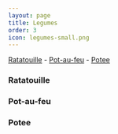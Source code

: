 ```yaml
---
layout: page
title: Legumes
order: 3
icon: legumes-small.png
---
```


[Ratatouille](/legumes#ratatouille) - [Pot-au-feu](/legumes#potaufeu) -
[Potee](/legumes#potee)


### <a name="ratatouille"></a> Ratatouille

### <a name="potaufeu"></a> Pot-au-feu

### <a name="potee"></a> Potee
